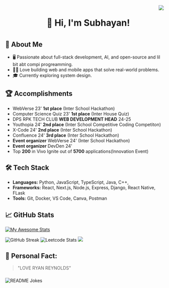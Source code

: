<img align="right" src="https://media.tenor.com/5bTxm8jHsZ4AAAAM/red-cyberpunk.gif"/>



<div id="user-content-toc">
  <ul align="center" style="list-style: none;">
    <summary>
      <h1></h1>
    </summary>
    <summary>
      <h1> 👋 Hi, I'm Subhayan!</h1>
    </summary>
     <summary>
      <h1></h1>
    </summary>


  </ul>
</div>




## 🚀 About Me
- 🖥️ Passionate about full-stack development, AI, and open-source and lil bit abt compi progreamming.
- 👨‍💻 Love building web and mobile apps that solve real-world problems.
- 🎓 Currently exploring system design.
  
## 🏆 Accomplishments
- WebVerse 23' **1st place**  (Inter School Hackathon)
- Computer Science Quiz 23' **1st place** (Inter House Quiz)
- DPS RPK TECH CLUB **WEB DEVELOPMENT HEAD** 24-25
- Youthopia 24' **2nd place**  (Inter School Competitive Coding Competiton)
- X-Code 24' **2nd place**  (Inter School Hackathon)
- Confluence 24' **3rd place** (Inter School Hackathon)
- **Event organizer** WebVerse 24' (Inter School Hackathon)
- **Event organizer** DevDen 24'
- Top **200** in Vivo Ignite out of **5700** applications(Innovation Event)

## 🛠️ Tech Stack
- **Languages:** Python, JavaScript, TypeScript, Java, C++, 
- **Frameworks:** React, Next.js, Node.js, Express, Django, React Native, FLask
- **Tools:** Git, Docker, VS Code, Canva, Postman

## 📈 GitHub Stats
[![My Awesome Stats](https://awesome-github-stats.azurewebsites.net/user-stats/hello-lab?cardType=level&theme=github-dark&preferLogin=false&Border=DDDDDD&Title=91A3DD&Ring=77DDAB)](https://git.io/awesome-stats-card)


<img src="https://github-readme-streak-stats.herokuapp.com?user=hello-lab&border_radius=5&theme=github-dark-blue&date_format=j%20M%5B%20Y%5D#gh-dark-mode-only" alt="GitHub Streak">
  <img src="https://leetcard.jacoblin.cool/ezio2023?border=1&radius=5" alt="Leetcode Stats">

 

  <img src="https://github-profile-trophy.vercel.app/?username=hello-lab&no-bg=true" />


## 📌 Personal Fact:
> "LOVE RYAN REYNOLDS"

###
<img align="center" src="https://readme-jokes.vercel.app/api" alt="README Jokes">

 
